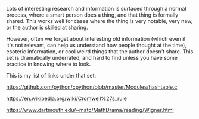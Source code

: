 

Lots of interesting research and information is surfaced through a normal process,
where a smart person does a thing, and that thing is formally shared. This works well for
cases where the thing is very notable, very new, or the author is skilled at sharing.

However, often we forget about interesting old information (which even if it's not relevant, can help us understand
how people thought at the time), esoteric information, or cool weird things that the author doesn't share.
This set is dramatically underrated, and hard to find unless you have some practice in knowing where to look.

This is my list of links under that set:

https://github.com/python/cpython/blob/master/Modules/hashtable.c

https://en.wikipedia.org/wiki/Cromwell%27s_rule

https://www.dartmouth.edu/~matc/MathDrama/reading/Wigner.html

